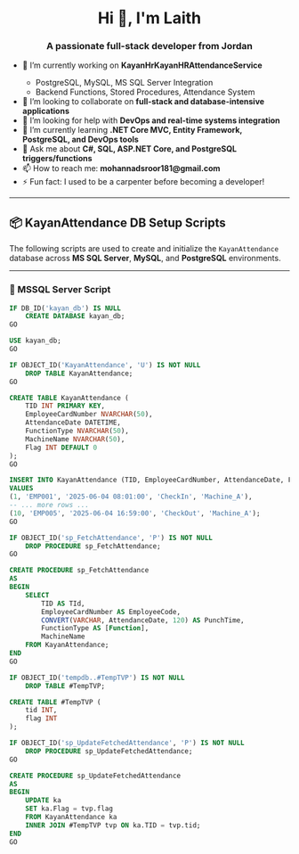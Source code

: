 <h1 align="center">Hi 👋, I'm Laith</h1>
<h3 align="center">A passionate full-stack developer from Jordan</h3>

<ul>
  <li>🔭 I’m currently working on <strong>KayanHrKayanHRAttendanceService</strong></li>
  <ul>
    <li>PostgreSQL, MySQL, MS SQL Server Integration</li>
    <li>Backend Functions, Stored Procedures, Attendance System</li>
  </ul>
  <li>👯 I’m looking to collaborate on <strong>full-stack and database-intensive applications</strong></li>
  <li>🤝 I’m looking for help with <strong>DevOps and real-time systems integration</strong></li>
  <li>🌱 I’m currently learning <strong>.NET Core MVC, Entity Framework, PostgreSQL, and DevOps tools</strong></li>
  <li>💬 Ask me about <strong>C#, SQL, ASP.NET Core, and PostgreSQL triggers/functions</strong></li>
  <li>📫 How to reach me: <strong>mohannadsroor181@gmail.com</strong></li>
  <li>⚡ Fun fact: I used to be a carpenter before becoming a developer!</li>
</ul>

<hr/>

<h2>📦 KayanAttendance DB Setup Scripts</h2>
<p>The following scripts are used to create and initialize the <code>KayanAttendance</code> database across <strong>MS SQL Server</strong>, <strong>MySQL</strong>, and <strong>PostgreSQL</strong> environments.</p>

---

### 📌 MSSQL Server Script
```sql
IF DB_ID('kayan_db') IS NULL
    CREATE DATABASE kayan_db;
GO

USE kayan_db;
GO

IF OBJECT_ID('KayanAttendance', 'U') IS NOT NULL
    DROP TABLE KayanAttendance;
GO

CREATE TABLE KayanAttendance (
    TID INT PRIMARY KEY,
    EmployeeCardNumber NVARCHAR(50),
    AttendanceDate DATETIME,
    FunctionType NVARCHAR(50),
    MachineName NVARCHAR(50),
    Flag INT DEFAULT 0
);
GO

INSERT INTO KayanAttendance (TID, EmployeeCardNumber, AttendanceDate, FunctionType, MachineName)
VALUES
(1, 'EMP001', '2025-06-04 08:01:00', 'CheckIn', 'Machine_A'),
-- ... more rows ...
(10, 'EMP005', '2025-06-04 16:59:00', 'CheckOut', 'Machine_A');
GO

IF OBJECT_ID('sp_FetchAttendance', 'P') IS NOT NULL
    DROP PROCEDURE sp_FetchAttendance;
GO

CREATE PROCEDURE sp_FetchAttendance
AS
BEGIN
    SELECT 
        TID AS TId,
        EmployeeCardNumber AS EmployeeCode,
        CONVERT(VARCHAR, AttendanceDate, 120) AS PunchTime,
        FunctionType AS [Function],
        MachineName
    FROM KayanAttendance;
END
GO

IF OBJECT_ID('tempdb..#TempTVP') IS NOT NULL
    DROP TABLE #TempTVP;

CREATE TABLE #TempTVP (
    tid INT,
    flag INT
);

IF OBJECT_ID('sp_UpdateFetchedAttendance', 'P') IS NOT NULL
    DROP PROCEDURE sp_UpdateFetchedAttendance;
GO

CREATE PROCEDURE sp_UpdateFetchedAttendance
AS
BEGIN
    UPDATE ka
    SET ka.Flag = tvp.flag
    FROM KayanAttendance ka
    INNER JOIN #TempTVP tvp ON ka.TID = tvp.tid;
END
GO
